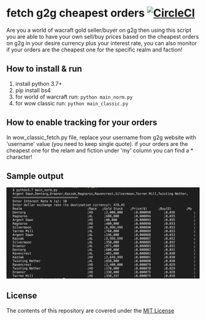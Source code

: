 # fetch g2g cheapest orders  [![CircleCI](https://circleci.com/gh/ghasemel/g2g-cheapest-orders-list.svg?style=svg)](https://circleci.com/gh/ghasemel/g2g-cheapest-orders-list)
Are you a world of wacraft gold seller/buyer on g2g then using this script you are able to have your own sell/buy prices based on the cheapest orders on g2g in your desire currency plus your interest rate, you can also monitor if your orders are the cheapest one for the specific realm and faction!

## How to install & run
1. install python 3.7+
2. pip install bs4
3. for world of warcraft run: `python main_norm.py`
4. for wow classic run: `python main_classic.py`

## How to enable tracking for your orders
In wow_classic_fetch.py file, replace your username from g2g website with 'username' value (you need to keep single quote). 
if your orders are the cheapest one for the relam and fiction under 'my' column you can find a \* character!

## Sample output
<img src="screenshot1.png" />

## License
The contents of this repository are covered under the [MIT License](https://github.com/ghasemel/g2g-cheapest-orders-list/blob/master/LICENSE)
